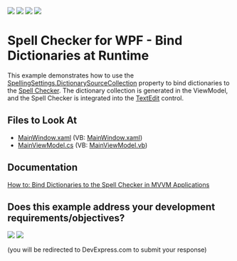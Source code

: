 <!-- default badges list -->
![](https://img.shields.io/endpoint?url=https://codecentral.devexpress.com/api/v1/VersionRange/128608133/21.1.5%2B)
[![](https://img.shields.io/badge/Open_in_DevExpress_Support_Center-FF7200?style=flat-square&logo=DevExpress&logoColor=white)](https://supportcenter.devexpress.com/ticket/details/T604129)
[![](https://img.shields.io/badge/📖_How_to_use_DevExpress_Examples-e9f6fc?style=flat-square)](https://docs.devexpress.com/GeneralInformation/403183)
[![](https://img.shields.io/badge/💬_Leave_Feedback-feecdd?style=flat-square)](#does-this-example-address-your-development-requirementsobjectives)
<!-- default badges end -->
# Spell Checker for WPF - Bind Dictionaries at Runtime

This example demonstrates how to use the [SpellingSettings.DictionarySourceCollection](https://docs.devexpress.com/WPF/DevExpress.Xpf.SpellChecker.SpellingSettings.DictionarySourceCollection) property to bind dictionaries to the [Spell Checker](https://docs.devexpress.com/WPF/DevExpress.Xpf.SpellChecker.SpellChecker). The dictionary collection is generated in the ViewModel, and the Spell Checker is integrated into the [TextEdit](https://docs.devexpress.com/WPF/DevExpress.Xpf.Editors.TextEdit) control.

<!-- default file list -->
## Files to Look At

- [MainWindow.xaml](./CS/DXSpellCheckerBindingDictionaries/MainWindow.xaml) (VB: [MainWindow.xaml](./VB/DXSpellCheckerBindingDictionaries/MainWindow.xaml))
- [MainViewModel.cs](./CS/DXSpellCheckerBindingDictionaries/ViewModel/MainViewModel.cs) (VB: [MainViewModel.vb](./VB/DXSpellCheckerBindingDictionaries/ViewModel/MainViewModel.vb))

<!-- default file list end -->

## Documentation

[How to: Bind Dictionaries to the Spell Checker in MVVM Applications](https://docs.devexpress.com/WPF/119533/controls-and-libraries/spell-checker/examples/how-to-bind-dictionaries-to-the-spell-checker-in-mvvm-applications)
<!-- feedback -->
## Does this example address your development requirements/objectives?

[<img src="https://www.devexpress.com/support/examples/i/yes-button.svg"/>](https://www.devexpress.com/support/examples/survey.xml?utm_source=github&utm_campaign=spell-checker-bind-dictionaries-in-mvvm-applications&~~~was_helpful=yes) [<img src="https://www.devexpress.com/support/examples/i/no-button.svg"/>](https://www.devexpress.com/support/examples/survey.xml?utm_source=github&utm_campaign=spell-checker-bind-dictionaries-in-mvvm-applications&~~~was_helpful=no)

(you will be redirected to DevExpress.com to submit your response)
<!-- feedback end -->

